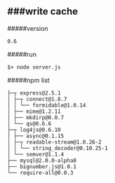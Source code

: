 ###write cache
---
#####version
```
0.6
```
#####run
```
$> node server.js
```
#####npm list
```
├─┬ express@2.5.1
│ ├─┬ connect@1.8.7
│ │ └── formidable@1.0.14
│ ├── mime@1.2.11
│ ├── mkdirp@0.0.7
│ └── qs@0.6.6
├─┬ log4js@0.6.10
│ ├── async@0.1.15
│ ├─┬ readable-stream@1.0.26-2
│ │ └── string_decoder@0.10.25-1
│ └── semver@1.1.4
├── mysql@2.0.0-alpha8
├── bignumber.js@1.0.1
└── require-all@0.0.3
```
